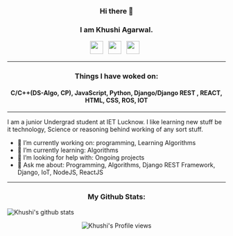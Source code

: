 ### <p align='center'>Hi there 👋</p>
### <p align='center'>I am Khushi Agarwal.</p>

<p align='center'>  
<a href="https://www.linkedin.com/in/khushiagarwal/" target="_blank"><img height="30" src="https://raw.githubusercontent.com/peterthehan/peterthehan/master/assets/linkedin.svg?raw=true"></a>&nbsp;&nbsp;
<a href="https://www.instagram.com/khushiagarwal846/" target="_blank"><img height="30" src="https://media.giphy.com/media/SwyH7oWi2vhkOjCwiJ/giphy.gif?raw=true"></a>&nbsp;&nbsp;
<a href="https://www.facebook.com/profile.php?id=100055184105814" target="_blank"><img height="30" src="https://raw.githubusercontent.com/peterthehan/peterthehan/master/assets/facebook.svg?raw=true"></a>&nbsp;&nbsp;
</p>

------------------------------------------------------------------------------------------------------------------------------------------------------------------

### <p align='center'> Things I have woked on: </p>
#### <p align='center'> C/C++(DS-Algo, CP), JavaScript, Python, Django/Django REST , REACT, HTML, CSS, ROS, IOT </p>


------------------------------------------------------------------------------------------------------------------------------------------------------------------

<p>
  I am a junior Undergrad student at IET Lucknow. I like learning new stuff be it technology, Science or reasoning behind working of any sort stuff. 
</p>

- 🔭 I’m currently working on: programming, Learning Algorithms
- 🌱 I’m currently learning: Algorithms
- 🤔 I’m looking for help with: Ongoing projects
- 💬 Ask me about: Programming, Algorithms, Django REST Framework, Django, IoT, NodeJS, ReactJS

------------------------------------------------------------------------------------------------------------------------------------------------------------------

### <p align='center'> My Github Stats:
 ![Khushi's github stats](https://github-readme-stats.vercel.app/api?username=hi-18-K&count_private=true)

</p>
<div align='center'>
 
![Khushi's Profile views](https://komarev.com/ghpvc/?username=hi-18-K)

</div>
